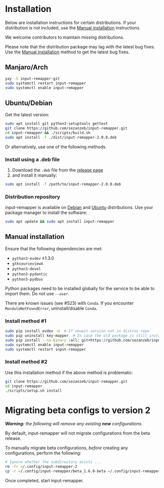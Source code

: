 # Installation

Below are installation instructions for certain distributions.  If your
distribution is not included, use the <a
href="#manual-installation">Manual installation</a> instructions.

We welcome contributors to maintain missing distributions.

Please note that the distribution package may lag with the latest bug
fixes.  Use the <a href="#manual-installation">Manual installation</a>
method to get the latest bug fixes.

## Manjaro/Arch

```bash
yay -S input-remapper-git
sudo systemctl restart input-remapper
sudo systemctl enable input-remapper
```

## Ubuntu/Debian
Get the latest version:

```bash
sudo apt install git python3-setuptools gettext
git clone https://github.com/sezanzeb/input-remapper.git
cd input-remapper && ./scripts/build.sh
sudo apt install -f ./dist/input-remapper-2.0.0.deb
```

Or alternatively, use one of the following methods.

### Install using a .deb file

1. Download the `.deb` file from the
[release page](https://github.com/sezanzeb/input-remapper/releases)
2. and install it manually:
```bash
sudo apt install -f /path/to/input-remapper-2.0.0.deb
```

### Distribution repository

input-remapper is available on [Debian](https://tracker.debian.org/pkg/input-remapper)
and [Ubuntu](https://packages.ubuntu.com/jammy/input-remapper)
distributions.  Use your package manager to install the software:

```bash
sudo apt update && sudo apt install input-remapper
```

## Manual installation

Ensure that the following dependencies are met:

- `python3-evdev` ≥1.3.0
- `gtksourceview4`
- `python3-devel`
- `python3-pydantic`
- `python3-pydbus`

Python packages need to be installed globally for the service to be able
to import them.  Do not use `--user`.

There are known issues (see #523) with `Conda`.  If you encounter
`MonduleNotFoundError`, uninstall/disable `Conda`.

### Install method #1

```bash
sudo pip install evdev -U  # If newest version not in distros repo
sudo pip uninstall key-mapper  # In case the old package is still installed
sudo pip install --no-binary :all: git+https://github.com/sezanzeb/input-remapper.git
sudo systemctl enable input-remapper
sudo systemctl restart input-remapper
```

### Install method #2

Use this installation method if the above method is problematic:

```bash
git clone https://github.com/sezanzeb/input-remapper.git
cd input-remapper
./scripts/setup.sh install
```

# Migrating beta configs to version 2

<i><b>Warning:</b>  the following will remove any existing <b>new</b>
configurations.</i>

By default, input-remapper will not migrate configurations from the beta
release.

To manually migrate beta configurations, *before* creating any
configurations, perform the following:

```bash
# Ignore whether the subdirectory exists ...
rm -fr ~/.config/input-remapper-2
cp -r ~/.config/input-remapper/beta_1.6.0-beta ~/.config/input-remapper-2
```

Once completed, start input-remapper.
